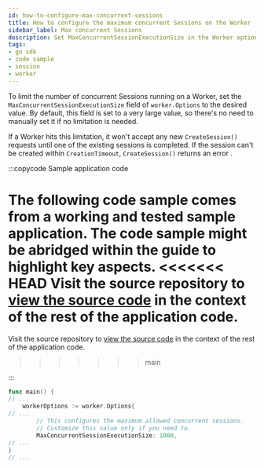 ```yaml
---
id: how-to-configure-max-concurrent-sessions
title: How to configure the maximum concurrent Sessions on the Worker
sidebar_label: Max concurrent Sessions
description: Set MaxConcurrentSessionExecutionSize in the Worker options.
tags:
- go sdk
- code sample
- session
- worker
---
```


<!-- DO NOT EDIT THIS FILE DIRECTLY.
THIS FILE IS GENERATED from https://github.com/temporalio/documentation-samples-go/blob/backgroundcheckboilerplate/sessions/worker/main_dacx.go. -->

To limit the number of concurrent Sessions running on a Worker, set the `MaxConcurrentSessionExecutionSize` field of `worker.Options` to the desired value.
By default, this field is set to a very large value, so there's no need to manually set it if no limitation is needed.

If a Worker hits this limitation, it won't accept any new `CreateSession()` requests until one of the existing sessions is completed.
If the session can't be created within `CreationTimeout`, `CreateSession()` returns an error .

:::copycode Sample application code

The following code sample comes from a working and tested sample application.
The code sample might be abridged within the guide to highlight key aspects.
<<<<<<< HEAD
Visit the source repository to [view the source code](https://github.com/temporalio/documentation-samples-go/blob/backgroundcheckboilerplate/sessions/worker/main_dacx.go) in the context of the rest of the application code.
=======
Visit the source repository to [view the source code](https://github.com/temporalio/documentation-samples-go/blob/main/sessions/worker/main_dacx.go) in the context of the rest of the application code.
>>>>>>> main

:::

```go
func main() {
// ...
	workerOptions := worker.Options{
// ...
		// This configures the maximum allowed concurrent sessions.
		// Customize this value only if you need to.
		MaxConcurrentSessionExecutionSize: 1000,
// ...
}
// ...
```
